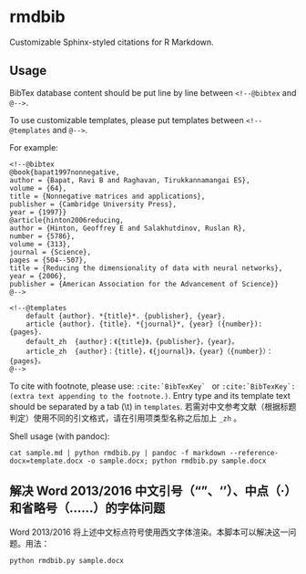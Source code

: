 # rmdbib
Customizable Sphinx-styled citations for R Markdown.

## Usage

BibTex database content should be put line by line between `<!--@bibtex` and `@-->`.

To use customizable templates, please put templates between `<!--@templates` and `@-->`.

For example:

	<!--@bibtex
	@book{bapat1997nonnegative,
	author = {Bapat, Ravi B and Raghavan, Tirukkannamangai ES},
	volume = {64},
	title = {Nonnegative matrices and applications},
	publisher = {Cambridge University Press},
	year = {1997}}
	@article{hinton2006reducing,
	author = {Hinton, Geoffrey E and Salakhutdinov, Ruslan R},
	number = {5786},
	volume = {313},
	journal = {Science},
	pages = {504--507},
	title = {Reducing the dimensionality of data with neural networks},
	year = {2006},
	publisher = {American Association for the Advancement of Science}}
	@-->

	<!--@templates
		default	{author}. *{title}*. {publisher}, {year}.
		article	{author}. {title}. *{journal}*, {year} ({number}): {pages}.
		default_zh	{author}：《{title}》，{publisher}，{year}。
		article_zh	{author}：{title}，《{journal}》，{year}（{number}）：{pages}。
	@-->

To cite with footnote, please use: ``:cite:`BibTexKey` `` or ``:cite:`BibTexKey`:(extra text appending to the footnote.)``. Entry type and its template text should be separated by a tab (\t) in `templates`. 若需对中文参考文献（根据标题判定）使用不同的引文格式，请在引用项类型名称之后加上 `_zh` 。

Shell usage (with pandoc):

	cat sample.md | python rmdbib.py | pandoc -f markdown --reference-docx=template.docx -o sample.docx; python rmdbib.py sample.docx

## 解决 Word 2013/2016 中文引号（“”、‘’）、中点（·）和省略号（……）的字体问题

Word 2013/2016 将上述中文标点符号使用西文字体渲染。本脚本可以解决这一问题。用法：

	python rmdbib.py sample.docx

